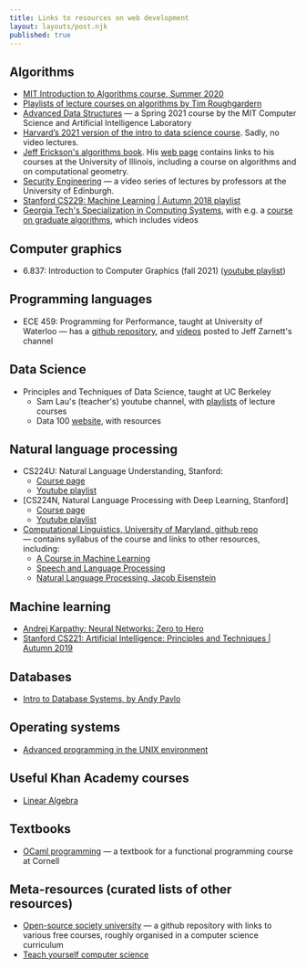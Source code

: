 ```yaml
---
title: Links to resources on web development
layout: layouts/post.njk
published: true
---
```


## Algorithms
- [MIT Introduction to Algorithms course, Summer 2020](https://www.youtube.com/playlist?list=PLUl4u3cNGP63EdVPNLG3ToM6LaEUuStEY)
- [Playlists of lecture courses on algorithms by Tim Roughgardern](https://www.youtube.com/channel/UCcH4Ga14Y4ELFKrEYM1vXCg/playlists)
- [Advanced Data Structures](https://courses.csail.mit.edu/6.851/spring21/) — a Spring 2021 course by the MIT Computer Science and Artificial Intelligence Laboratory
- [Harvard’s 2021 version of the intro to data science course](https://harvard-iacs.github.io/2021-CS109A/). Sadly, no video lectures.
- [Jeff Erickson's algorithms book](https://jeffe.cs.illinois.edu/teaching/algorithms/). His [web page](http://jeffe.cs.illinois.edu/) contains links to his courses at the University of Illinois, including a course on algorithms and on computational geometry.
- [Security Engineering](https://www.youtube.com/channel/UCRw25HVj1Rvl2XcEHdj4PKg) — a video series of lectures by professors at the University of Edinburgh.
- [Stanford CS229: Machine Learning | Autumn 2018 playlist](https://www.youtube.com/playlist?list=PLoROMvodv4rMiGQp3WXShtMGgzqpfVfbU)
- [Georgia Tech's Specialization in Computing Systems](https://omscs.gatech.edu/specialization-computing-systems), with e.g. a [course on graduate algorithms](https://omscs.gatech.edu/cs-6515-intro-graduate-algorithms), which includes videos

## Computer graphics
- 6.837: Introduction to Computer Graphics (fall 2021) ([youtube playlist](https://www.youtube.com/playlist?list=PLQ3UicqQtfNtqt2yL3KgKV-yn0NEPbRVi))

## Programming languages
- ECE 459: Programming for Performance, taught at University of Waterloo — has a [github repository](https://github.com/jzarnett/ece459), and [videos](https://www.youtube.com/c/JeffZarnett/videos) posted to Jeff Zarnett's channel

## Data Science
- Principles and Techniques of Data Science, taught at UC Berkeley
  - Sam Lau's (teacher's) youtube channel, with [playlists](https://www.youtube.com/@SamLau95/playlists) of lecture courses
  - Data 100 [website](https://ds100.org/), with resources

## Natural language processing
- CS224U: Natural Language Understanding, Stanford:
  - [Course page](https://web.stanford.edu/class/cs224u/index.html)
  - [Youtube playlist](https://www.youtube.com/playlist?list=PLoROMvodv4rPt5D0zs3YhbWSZA8Q_DyiJ)
- [CS224N, Natural Language Processing with Deep Learning, Stanford]
  - [Course page](https://web.stanford.edu/class/cs224n/)
  - [Youtube playlist](https://www.youtube.com/watch?v=rmVRLeJRkl4&list=PLoROMvodv4rOSH4v6133s9LFPRHjEmbmJ)
- [Computational Linguistics, University of Maryland, github repo](https://github.com/hal3/cl1f19umd#course-project) — contains syllabus of the course and links to other resources, including:
  - [A Course in Machine Learning](http://ciml.info/)
  - [Speech and Language Processing](https://web.stanford.edu/~jurafsky/slp3/)
  - [Natural Language Processing, Jacob Eisenstein](https://github.com/jacobeisenstein/gt-nlp-class/blob/master/notes/eisenstein-nlp-notes.pdf)

## Machine learning
- [Andrej Karpathy: Neural Networks: Zero to Hero](https://karpathy.ai/zero-to-hero.html)
- [Stanford CS221: Artificial Intelligence: Principles and Techniques | Autumn 2019](https://www.youtube.com/playlist?list=PLoROMvodv4rO1NB9TD4iUZ3qghGEGtqNX)

## Databases
- [Intro to Database Systems, by Andy Pavlo](https://www.youtube.com/playlist?list=PLSE8ODhjZXjbohkNBWQs_otTrBTrjyohi)

## Operating systems
- [Advanced programming in the UNIX environment](https://stevens.netmeister.org/631/)

## Useful Khan Academy courses
- [Linear Algebra](https://www.khanacademy.org/math/linear-algebra/)

## Textbooks
- [OCaml programming](https://cs3110.github.io/textbook/cover.html) — a textbook for a functional programming course at Cornell

## Meta-resources (curated lists of other resources)
- [Open-source society university](https://github.com/ossu/computer-science) — a github repository with links to various free courses, roughly organised in a computer science curriculum
- [Teach yourself computer science](https://teachyourselfcs.com/)